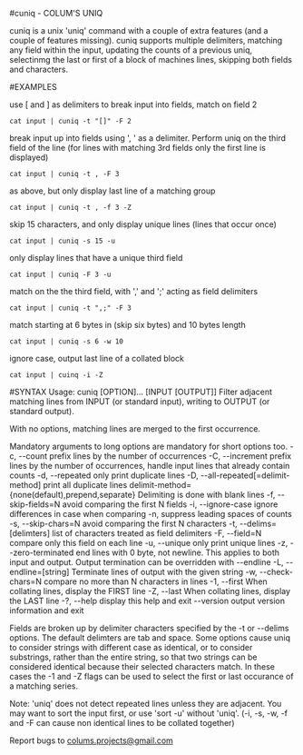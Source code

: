 #cuniq - COLUM'S UNIQ

cuniq is a unix 'uniq' command with a couple of extra features (and a couple of features missing). cuniq supports multiple delimiters, matching any field within the input, updating the counts of a previous uniq, selectinmg the last or first of a block of machines lines, skipping both fields and characters.


#EXAMPLES

use [ and ] as delimiters to break input into fields, match on field 2

`cat input | cuniq -t "[]" -F 2`

break input up into fields using ', ' as a delimiter. Perform uniq on the third field of the line 
(for lines with matching 3rd fields only the first line is displayed)

`cat input | cuniq -t , -F 3`

as above, but only display last line of a matching group

`cat input | cuniq -t , -f 3 -Z`

skip 15 characters, and only display unique lines (lines that occur once)

`cat input | cuniq -s 15 -u`

only display lines that have a unique third field

`cat input | cuniq -F 3 -u`

match on the the third field, with ',' and ';' acting as field delimiters

`cat input | cuniq -t ",;" -F 3`

match starting at 6 bytes in (skip six bytes) and 10 bytes length

`cat input | cuniq -s 6 -w 10`

ignore case, output last line of a collated block

`cat input | cuinq -i -Z`


#SYNTAX
Usage: cuniq [OPTION]... [INPUT [OUTPUT]]
Filter adjacent matching lines from INPUT (or standard input),
writing to OUTPUT (or standard output).

With no options, matching lines are merged to the first occurrence.

Mandatory arguments to long options are mandatory for short options too.
  -c, --count           prefix lines by the number of occurrences
  -C, --increment       prefix lines by the number of occurrences, handle input lines that already contain counts
  -d, --repeated        only print duplicate lines
  -D, --all-repeated[=delimit-method]  print all duplicate lines
                        delimit-method={none(default),prepend,separate}
                        Delimiting is done with blank lines
  -f, --skip-fields=N   avoid comparing the first N fields
  -i, --ignore-case     ignore differences in case when comparing
  -n,                   suppress leading spaces of counts
  -s, --skip-chars=N    avoid comparing the first N characters
  -t, --delims=[delimters]  list of characters treated as field delimiters
  -F, --field=N         compare only this field on each line
  -u, --unique          only print unique lines
  -z, --zero-terminated  end lines with 0 byte, not newline. This applies to both input and output. Output termination can be overridden with --endline
  -L, --endline=[string] Terminate lines of output with the given string
  -w, --check-chars=N   compare no more than N characters in lines
  -1, --first           When collating lines, display the FIRST line
  -Z, --last            When collating lines, display the LAST line
  -?, --help     display this help and exit
      --version  output version information and exit

Fields are broken up by delimiter characters specified by the -t or --delims options. The default delimters are tab and space.
Some options cause uniq to consider strings with different case as identical, or to consider substrings, rather than the entire string, so that two strings can be considered identical because their selected characters match. In these cases the -1 and -Z flags can be used to select the first or last occurance of a matching series.

Note: 'uniq' does not detect repeated lines unless they are adjacent.
You may want to sort the input first, or use 'sort -u' without 'uniq'.
(-i, -s, -w, -f and -F can cause non identical lines to be collated together) 

Report bugs to colums.projects@gmail.com
